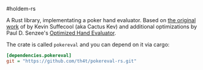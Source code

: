 #holdem-rs

A Rust library, implementating a poker hand evaluator. Based on [the original work](http://suffecool.net/poker/evaluator.html) of by Kevin Suffecool (aka Cactus Kev) and additional optimizations by Paul D. Senzee's [Optimized Hand Evaluator](http://www.paulsenzee.com/2006/06/some-perfect-hash.html).

The crate is called `pokereval` and you can depend on it via cargo:

```ini
[dependencies.pokereval]
git = "https://github.com/th4t/pokereval-rs.git"
```
